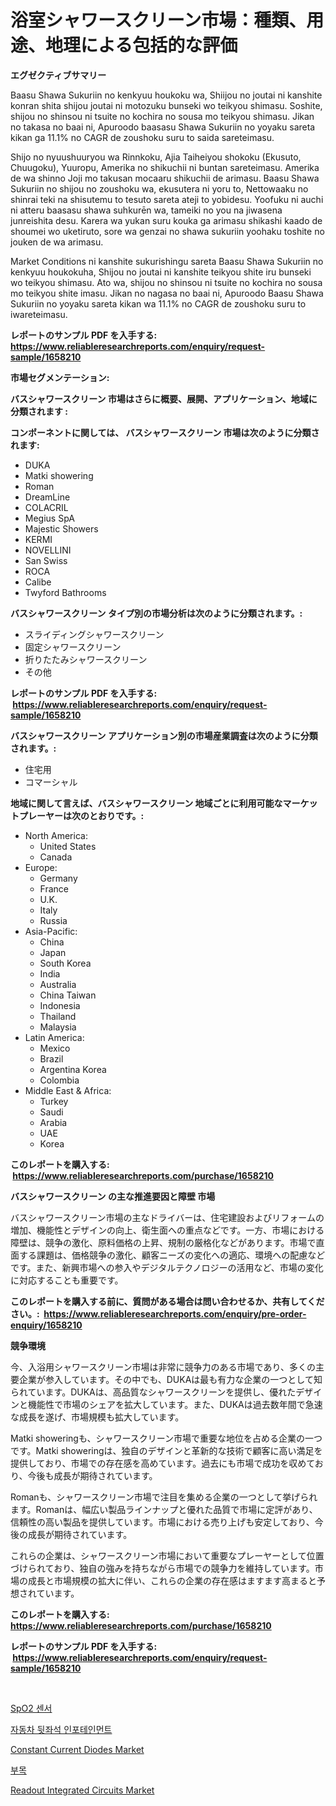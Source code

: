 <p><h1>浴室シャワースクリーン市場：種類、用途、地理による包括的な評価</h1></p><p><strong>エグゼクティブサマリー</strong></p>
<p><p>Baasu Shawa Sukuriin no kenkyuu houkoku wa, Shiijou no joutai ni kanshite konran shita shijou joutai ni motozuku bunseki wo teikyou shimasu. Soshite, shijou no shinsou ni tsuite no kochira no sousa mo teikyou shimasu. Jikan no takasa no baai ni, Apuroodo baasasu Shawa Sukuriin no yoyaku sareta kikan ga 11.1% no CAGR de zoushoku suru to saida sareteimasu.</p><p>Shijo no nyuushuuryou wa Rinnkoku, Ajia Taiheiyou shokoku (Ekusuto, Chuugoku), Yuuropu, Amerika no shikuchii ni buntan sareteimasu. Amerika de wa shinno Joji mo takusan mocaaru shikuchii de arimasu. Baasu Shawa Sukuriin no shijou no zoushoku wa, ekusutera ni yoru to, Nettowaaku no shinrai teki na shisutemu to tesuto sareta ateji to yobidesu. Yoofuku ni auchi ni atteru baasasu shawa suhkurēn wa, tameiki no you na jiwasena junreishita desu. Karera wa yukan suru kouka ga arimasu shikashi kaado de shoumei wo uketiruto, sore wa genzai no shawa sukuriin yoohaku toshite no jouken de wa arimasu.</p><p>Market Conditions ni kanshite sukurishingu sareta Baasu Shawa Sukuriin no kenkyuu houkokuha, Shijou no joutai ni kanshite teikyou shite iru bunseki wo teikyou shimasu. Ato wa, shijou no shinsou ni tsuite no kochira no sousa mo teikyou shite imasu. Jikan no nagasa no baai ni, Apuroodo Baasu Shawa Sukuriin no yoyaku sareta kikan wa 11.1% no CAGR de zoushoku suru to iwareteimasu.</p></p>
<p><strong>レポートのサンプル PDF を入手する: <a href="https://www.reliableresearchreports.com/enquiry/request-sample/1658210">https://www.reliableresearchreports.com/enquiry/request-sample/1658210</a></strong></p>
<p><strong>市場セグメンテーション:</strong></p>
<p><strong> バスシャワースクリーン 市場はさらに概要、展開、アプリケーション、地域に分類されます :</strong></p>
<p><strong>コンポーネントに関しては、 バスシャワースクリーン 市場は次のように分類されます: &nbsp;</strong></p>
<p><ul><li>DUKA</li><li>Matki showering</li><li>Roman</li><li>DreamLine</li><li>COLACRIL</li><li>Megius SpA</li><li>Majestic Showers</li><li>KERMI</li><li>NOVELLINI</li><li>San Swiss</li><li>ROCA</li><li>Calibe</li><li>Twyford Bathrooms</li></ul></p>
<p><strong> バスシャワースクリーン タイプ別の市場分析は次のように分類されます。:</strong></p>
<p><ul><li>スライディングシャワースクリーン</li><li>固定シャワースクリーン</li><li>折りたたみシャワースクリーン</li><li>その他</li></ul></p>
<p><strong>レポートのサンプル PDF を入手する: &nbsp;<a href="https://www.reliableresearchreports.com/enquiry/request-sample/1658210">https://www.reliableresearchreports.com/enquiry/request-sample/1658210</a></strong></p>
<p><strong> バスシャワースクリーン アプリケーション別の市場産業調査は次のように分類されます。:</strong></p>
<p><ul><li>住宅用</li><li>コマーシャル</li></ul></p>
<p><strong>地域に関して言えば、バスシャワースクリーン 地域ごとに利用可能なマーケットプレーヤーは次のとおりです。:</strong></p>
<p><ul>
    <li>
        North America:
        <ul>
            <li>United States</li>
            <li>Canada</li>
        </ul>
    </li>
    <li>
        Europe:
        <ul>
            <li>Germany</li>
            <li>France</li>
            <li>U.K.</li>
            <li>Italy</li>
            <li>Russia</li>
        </ul>
    </li>
    <li>
        Asia-Pacific:
        <ul>
            <li>China</li>
            <li>Japan</li>
            <li>South Korea</li>
            <li>India</li>
            <li>Australia</li>
            <li>China Taiwan</li>
            <li>Indonesia</li>
            <li>Thailand</li>
            <li>Malaysia</li>
        </ul>
    </li>
    <li>
        Latin America:
        <ul>
            <li>Mexico</li>
            <li>Brazil</li>
            <li>Argentina Korea</li>
            <li>Colombia</li>
        </ul>
    </li>
    <li>
        Middle East & Africa:
        <ul>
            <li>Turkey</li>
            <li>Saudi</li>
            <li>Arabia</li>
            <li>UAE</li>
            <li>Korea</li>
        </ul>
    </li>
    </ul></p>
<p><strong>このレポートを購入する: &nbsp;<a href="https://www.reliableresearchreports.com/purchase/1658210">https://www.reliableresearchreports.com/purchase/1658210</a></strong></p>
<p><strong>バスシャワースクリーン の主な推進要因と障壁 市場</strong></p>
<p><p>バスシャワースクリーン市場の主なドライバーは、住宅建設およびリフォームの増加、機能性とデザインの向上、衛生面への重点などです。一方、市場における障壁は、競争の激化、原料価格の上昇、規制の厳格化などがあります。市場で直面する課題は、価格競争の激化、顧客ニーズの変化への適応、環境への配慮などです。また、新興市場への参入やデジタルテクノロジーの活用など、市場の変化に対応することも重要です。</p></p>
<p><strong>このレポートを購入する前に、質問がある場合は問い合わせるか、共有してください。:&nbsp; <a href="https://www.reliableresearchreports.com/enquiry/pre-order-enquiry/1658210">https://www.reliableresearchreports.com/enquiry/pre-order-enquiry/1658210</a></strong></p>
<p><strong>競争環境</strong></p>
<p><p>今、入浴用シャワースクリーン市場は非常に競争力のある市場であり、多くの主要企業が参入しています。その中でも、DUKAは最も有力な企業の一つとして知られています。DUKAは、高品質なシャワースクリーンを提供し、優れたデザインと機能性で市場のシェアを拡大しています。また、DUKAは過去数年間で急速な成長を遂げ、市場規模も拡大しています。</p><p>Matki showeringも、シャワースクリーン市場で重要な地位を占める企業の一つです。Matki showeringは、独自のデザインと革新的な技術で顧客に高い満足を提供しており、市場での存在感を高めています。過去にも市場で成功を収めており、今後も成長が期待されています。</p><p>Romanも、シャワースクリーン市場で注目を集める企業の一つとして挙げられます。Romanは、幅広い製品ラインナップと優れた品質で市場に定評があり、信頼性の高い製品を提供しています。市場における売り上げも安定しており、今後の成長が期待されています。</p><p>これらの企業は、シャワースクリーン市場において重要なプレーヤーとして位置づけられており、独自の強みを持ちながら市場での競争力を維持しています。市場の成長と市場規模の拡大に伴い、これらの企業の存在感はますます高まると予想されています。</p></p>
<p><strong>このレポートを購入する: &nbsp; <a href="https://www.reliableresearchreports.com/purchase/1658210">https://www.reliableresearchreports.com/purchase/1658210</a></strong></p>
<p><strong>レポートのサンプル PDF を入手する: &nbsp;<a href="https://www.reliableresearchreports.com/enquiry/request-sample/1658210">https://www.reliableresearchreports.com/enquiry/request-sample/1658210</a></strong><strong></strong></p>
<p>&nbsp;</p>
<p><p><a href="https://github.com/JeromeRtyau89966/Market-Research-Report-List-1/blob/main/882975711454.md">SpO2 센서</a></p><p><a href="https://medium.com/@verniemorar2023/%EC%9E%90%EB%8F%99%EC%B0%A8-%ED%9B%84%EC%A2%8C%EC%84%9D-%EC%9D%B8%ED%8F%AC%ED%85%8C%EC%9D%B8%EB%A8%BC%ED%8A%B8-%EC%8B%9C%EC%9E%A5-%EB%B6%84%EC%84%9D-%EC%97%B0%ED%8F%89%EA%B7%A0-%EC%84%B1%EC%9E%A5%EB%A5%A0-%EC%8B%9C%EC%9E%A5-%EC%84%B8%EB%B6%84%ED%99%94-%EB%B0%8F-%EA%B8%80%EB%A1%9C%EB%B2%8C-%EC%82%B0%EC%97%85-%EA%B0%9C%EC%9A%94-a1e0078bc567">자동차 뒷좌석 인포테인먼트</a></p><p><a href="https://github.com/fiixsa/Market-Research-Report-List-2/blob/main/constant-current-diodes-market.md">Constant Current Diodes Market</a></p><p><a href="https://github.com/TimmyMann6767/Market-Research-Report-List-1/blob/main/837576211453.md">부목</a></p><p><a href="https://github.com/Airanohannonzb68e5pb53oc1/Market-Research-Report-List-1/blob/main/readout-integrated-circuits-market.md">Readout Integrated Circuits Market</a></p></p>